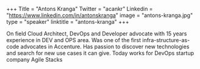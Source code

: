 +++
Title = "Antons Kranga"
Twitter = "acankr"
Linkedin = "https://www.linkedin.com/in/antonskranga"
image = "antons-kranga.jpg"
type = "speaker"
linktitle = "antons-kranga"
+++

On field Cloud Architect, DevOps and Developer advocate with 15 years experience in DEV and OPS area. Was one of the first infra-structure-as-code advocates in Accenture. Has passion to discover new technologies and search for new use cases it can give. Today works for DevOps startup company Agile Stacks
